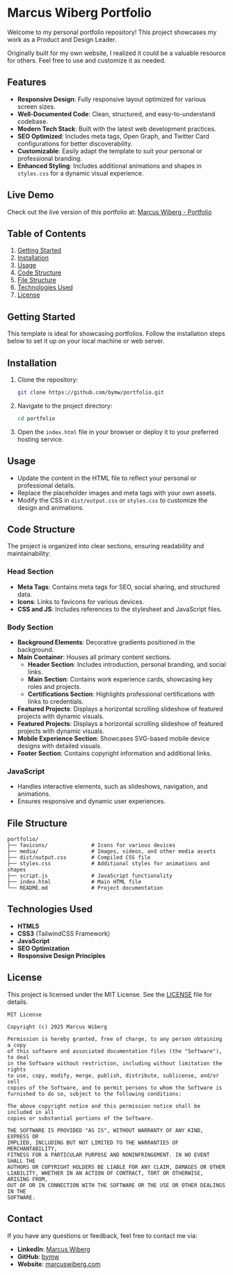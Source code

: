 # Marcus Wiberg Portfolio

Welcome to my personal portfolio repository! This project showcases my work as a Product and Design Leader.

Originally built for my own website, I realized it could be a valuable resource for others. Feel free to use and customize it as needed.

## Features
- **Responsive Design**: Fully responsive layout optimized for various screen sizes.
- **Well-Documented Code**: Clean, structured, and easy-to-understand codebase.
- **Modern Tech Stack**: Built with the latest web development practices.
- **SEO Optimized**: Includes meta tags, Open Graph, and Twitter Card configurations for better discoverability.
- **Customizable**: Easily adapt the template to suit your personal or professional branding.
- **Enhanced Styling**: Includes additional animations and shapes in `styles.css` for a dynamic visual experience.

## Live Demo
Check out the live version of this portfolio at: [Marcus Wiberg - Portfolio](https://www.marcuswiberg.com)

## Table of Contents
1. [Getting Started](#getting-started)
2. [Installation](#installation)
3. [Usage](#usage)
4. [Code Structure](#code-structure)
5. [File Structure](#file-structure)
6. [Technologies Used](#technologies-used)
7. [License](#license)

## Getting Started
This template is ideal for showcasing portfolios. Follow the installation steps below to set it up on your local machine or web server.

## Installation
1. Clone the repository:
   ```bash
   git clone https://github.com/bymw/portfolio.git
   ```
2. Navigate to the project directory:
   ```bash
   cd portfolio
   ```
3. Open the `index.html` file in your browser or deploy it to your preferred hosting service.

## Usage
- Update the content in the HTML file to reflect your personal or professional details.
- Replace the placeholder images and meta tags with your own assets.
- Modify the CSS in `dist/output.css` or `styles.css` to customize the design and animations.

## Code Structure

The project is organized into clear sections, ensuring readability and maintainability:

### Head Section
- **Meta Tags**: Contains meta tags for SEO, social sharing, and structured data.
- **Icons**: Links to favicons for various devices.
- **CSS and JS**: Includes references to the stylesheet and JavaScript files.

### Body Section
- **Background Elements**: Decorative gradients positioned in the background.
- **Main Container**: Houses all primary content sections.
  - **Header Section**: Includes introduction, personal branding, and social links.
  - **Main Section**: Contains work experience cards, showcasing key roles and projects.
  - **Certifications Section**: Highlights professional certifications with links to credentials.
- **Featured Projects**: Displays a horizontal scrolling slideshow of featured projects with dynamic visuals.
- **Featured Projects**: Displays a horizontal scrolling slideshow of featured projects with dynamic visuals.
- **Mobile Experience Section**: Showcases SVG-based mobile device designs with detailed visuals.
- **Footer Section**: Contains copyright information and additional links.

### JavaScript
- Handles interactive elements, such as slideshows, navigation, and animations.
- Ensures responsive and dynamic user experiences.

## File Structure
```
portfolio/
├── favicons/              # Icons for various devices
├── media/                 # Images, videos, and other media assets
├── dist/output.css        # Compiled CSS file
├── styles.css             # Additional styles for animations and shapes
├── script.js              # JavaScript functionality
├── index.html             # Main HTML file
└── README.md              # Project documentation
```

## Technologies Used
- **HTML5**
- **CSS3** (TailwindCSS Framework)
- **JavaScript**
- **SEO Optimization**
- **Responsive Design Principles**

## License
This project is licensed under the MIT License. See the [LICENSE](LICENSE) file for details.

```
MIT License

Copyright (c) 2025 Marcus Wiberg

Permission is hereby granted, free of charge, to any person obtaining a copy
of this software and associated documentation files (the "Software"), to deal
in the Software without restriction, including without limitation the rights
to use, copy, modify, merge, publish, distribute, sublicense, and/or sell
copies of the Software, and to permit persons to whom the Software is
furnished to do so, subject to the following conditions:

The above copyright notice and this permission notice shall be included in all
copies or substantial portions of the Software.

THE SOFTWARE IS PROVIDED "AS IS", WITHOUT WARRANTY OF ANY KIND, EXPRESS OR
IMPLIED, INCLUDING BUT NOT LIMITED TO THE WARRANTIES OF MERCHANTABILITY,
FITNESS FOR A PARTICULAR PURPOSE AND NONINFRINGEMENT. IN NO EVENT SHALL THE
AUTHORS OR COPYRIGHT HOLDERS BE LIABLE FOR ANY CLAIM, DAMAGES OR OTHER
LIABILITY, WHETHER IN AN ACTION OF CONTRACT, TORT OR OTHERWISE, ARISING FROM,
OUT OF OR IN CONNECTION WITH THE SOFTWARE OR THE USE OR OTHER DEALINGS IN THE
SOFTWARE.
```

## Contact
If you have any questions or feedback, feel free to contact me via:
- **LinkedIn**: [Marcus Wiberg](https://www.linkedin.com/in/marcuswiberg/)
- **GitHub**: [bymw](https://github.com/bymw)
- **Website**: [marcuswiberg.com](https://www.marcuswiberg.com/)
